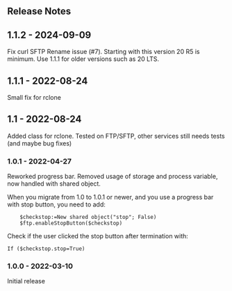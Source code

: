 ## Release Notes

## 1.1.2 - 2024-09-09
Fix curl SFTP Rename issue (#7). Starting with this version 20 R5 is minimum.
Use 1.1.1 for older versions such as 20 LTS.

## 1.1.1 - 2022-08-24
Small fix for rclone

## 1.1  - 2022-08-24
Added class for rclone. Tested on FTP/SFTP, other services still needs tests (and maybe bug fixes)

### 1.0.1 - 2022-04-27
Reworked progress bar. Removed usage of storage and process variable, now handled with shared object.

When you migrate from 1.0 to 1.0.1 or newer, and you use a progress bar with stop button, you need to add:
```4D
	$checkstop:=New shared object("stop"; False)
	$ftp.enableStopButton($checkstop)
```
Check if the user clicked the stop button after termination with:
```4D
If ($checkstop.stop=True)
```

### 1.0.0 - 2022-03-10
Initial release